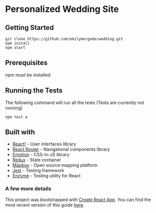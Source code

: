 # Personalized Wedding Site

## Getting Started
```
git clone https://github.com/emilymorgado/wedding.git
npm install
npm start
```

## Prerequisites
npm must be installed

## Running the Tests
The following command will run all the tests
(Tests are currently not running)
```
npm test a
```

## Built with
- [React](https://reactjs.org/docs/getting-started.html)] - User interfaces library
- [React Router](https://reacttraining.com/react-router) - Navigational components library
- [Emotion](https://emotion.sh/docs/introduction) - CSS-in-JS library
- [Redux](https://redux.js.org/) - State container
- [Mapbox](https://docs.mapbox.com/) - Open source mapping platform
- [Jest](https://jestjs.io/) - Testing framework
- [Enzyme](https://airbnb.io/enzyme/) - Testing utility for React

### A few more details
This project was bootstrapped with [Create React App](https://github.com/facebookincubator/create-react-app).
You can find the most recent version of this guide [here](https://github.com/facebookincubator/create-react-app/blob/master/packages/react-scripts/template/README.md).
